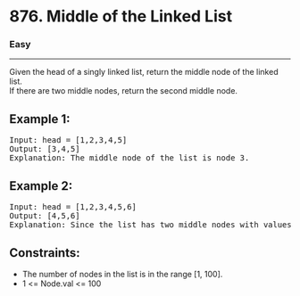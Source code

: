 # 876. Middle of the Linked List

### Easy

---

Given the head of a singly linked list, return the middle node of the linked list.\
If there are two middle nodes, return the second middle node.

## Example 1:

<pre>
Input: head = [1,2,3,4,5]
Output: [3,4,5]
Explanation: The middle node of the list is node 3.
</pre>

## Example 2:

<pre>
Input: head = [1,2,3,4,5,6]
Output: [4,5,6]
Explanation: Since the list has two middle nodes with values 3 and 4, we return the second one.
</pre>

## Constraints:

- The number of nodes in the list is in the range [1, 100].
- 1 <= Node.val <= 100
